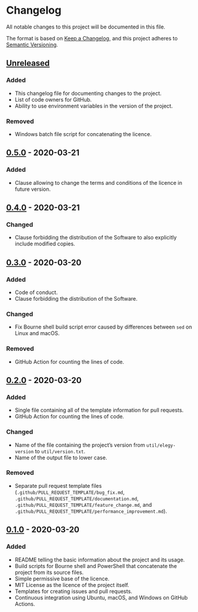 # Changelog

All notable changes to this project will be documented in this file.

The format is based on [Keep a Changelog](https://keepachangelog.com), and this project adheres to [Semantic Versioning](https://semver.org).

## [Unreleased]

### Added

- This changelog file for documenting changes to the project.
- List of code owners for GitHub.
- Ability to use environment variables in the version of the project.

### Removed

- Windows batch file script for concatenating the licence.

## [0.5.0] - 2020-03-21

### Added

- Clause allowing to change the terms and conditions of the licence in future version.

## [0.4.0] - 2020-03-21

### Changed

- Clause forbidding the distribution of the Software to also explicitly include modified copies.

## [0.3.0] - 2020-03-20

### Added

- Code of conduct.
- Clause forbidding the distribution of the Software.

### Changed

- Fix Bourne shell build script error caused by differences between `sed` on Linux and macOS.

### Removed

- GitHub Action for counting the lines of code.

## [0.2.0] - 2020-03-20

### Added

- Single file containing all of the template information for pull requests.
- GitHub Action for counting the lines of code.

### Changed

- Name of the file containing the project’s version from `util/elegy-version` to `util/version.txt`.
- Name of the output file to lower case.

### Removed

- Separate pull request template files (`.github/PULL_REQUEST_TEMPLATE/bug_fix.md`, `.github/PULL_REQUEST_TEMPLATE/documentation.md`, `.github/PULL_REQUEST_TEMPLATE/feature_change.md`, and `.github/PULL_REQUEST_TEMPLATE/performance_improvement.md`).

## [0.1.0] - 2020-03-20

### Added

- README telling the basic information about the project and its usage.
- Build scripts for Bourne shell and PowerShell that concatenate the project from its source files.
- Simple permissive base of the licence.
- MIT License as the licence of the project itself.
- Templates for creating issues and pull requests.
- Continuous integration using Ubuntu, macOS, and Windows on GitHub Actions.

[unreleased]: https://github.com/anttikivi/effective-elegy/compare/v0.5.0...HEAD
[0.5.0]: https://github.com/anttikivi/effective-elegy/compare/v0.4.0...v0.5.0
[0.4.0]: https://github.com/anttikivi/effective-elegy/compare/v0.3.0...v0.4.0
[0.3.0]: https://github.com/anttikivi/effective-elegy/compare/v0.2.0...v0.3.0
[0.2.0]: https://github.com/anttikivi/effective-elegy/compare/v0.1.0...v0.2.0
[0.1.0]: https://github.com/anttikivi/effective-elegy/releases/tag/v0.1.0
